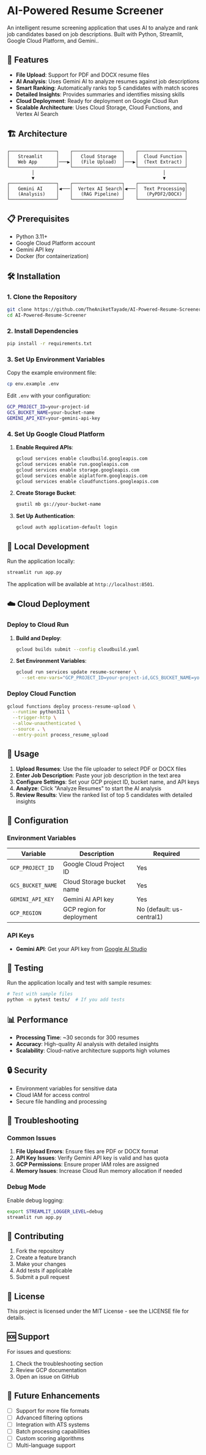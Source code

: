 # AI-Powered Resume Screener

An intelligent resume screening application that uses AI to analyze and rank job candidates based on job descriptions. Built with Python, Streamlit, Google Cloud Platform, and Gemini..

## 🚀 Features

- **File Upload**: Support for PDF and DOCX resume files
- **AI Analysis**: Uses Gemini AI to analyze resumes against job descriptions
- **Smart Ranking**: Automatically ranks top 5 candidates with match scores
- **Detailed Insights**: Provides summaries and identifies missing skills
- **Cloud Deployment**: Ready for deployment on Google Cloud Run
- **Scalable Architecture**: Uses Cloud Storage, Cloud Functions, and Vertex AI Search

## 🏗️ Architecture

```
┌─────────────────┐    ┌──────────────────┐    ┌─────────────────┐
│   Streamlit     │    │   Cloud Storage  │    │  Cloud Function │
│   Web App       │───▶│   (File Upload)  │───▶│  (Text Extract) │
└─────────────────┘    └──────────────────┘    └─────────────────┘
         │                                               │
         ▼                                               ▼
┌─────────────────┐    ┌──────────────────┐    ┌─────────────────┐
│   Gemini AI     │◀───│  Vertex AI Search│◀───│  Text Processing│
│   (Analysis)    │    │   (RAG Pipeline) │    │   (PyPDF2/DOCX) │
└─────────────────┘    └──────────────────┘    └─────────────────┘
```

## 📋 Prerequisites

- Python 3.11+
- Google Cloud Platform account
- Gemini API key
- Docker (for containerization)

## 🛠️ Installation

### 1. Clone the Repository

```bash
git clone https://github.com/TheAniketTayade/AI-Powered-Resume-Screener.git
cd AI-Powered-Resume-Screener
```

### 2. Install Dependencies

```bash
pip install -r requirements.txt
```

### 3. Set Up Environment Variables

Copy the example environment file:

```bash
cp env.example .env
```

Edit `.env` with your configuration:

```bash
GCP_PROJECT_ID=your-project-id
GCS_BUCKET_NAME=your-bucket-name
GEMINI_API_KEY=your-gemini-api-key
```

### 4. Set Up Google Cloud Platform

1. **Enable Required APIs**:
   ```bash
   gcloud services enable cloudbuild.googleapis.com
   gcloud services enable run.googleapis.com
   gcloud services enable storage.googleapis.com
   gcloud services enable aiplatform.googleapis.com
   gcloud services enable cloudfunctions.googleapis.com
   ```

2. **Create Storage Bucket**:
   ```bash
   gsutil mb gs://your-bucket-name
   ```

3. **Set Up Authentication**:
   ```bash
   gcloud auth application-default login
   ```

## 🚀 Local Development

Run the application locally:

```bash
streamlit run app.py
```

The application will be available at `http://localhost:8501`.

## ☁️ Cloud Deployment

### Deploy to Cloud Run

1. **Build and Deploy**:
   ```bash
   gcloud builds submit --config cloudbuild.yaml
   ```

2. **Set Environment Variables**:
   ```bash
   gcloud run services update resume-screener \
     --set-env-vars="GCP_PROJECT_ID=your-project-id,GCS_BUCKET_NAME=your-bucket-name,GEMINI_API_KEY=your-gemini-api-key"
   ```

### Deploy Cloud Function

```bash
gcloud functions deploy process-resume-upload \
  --runtime python311 \
  --trigger-http \
  --allow-unauthenticated \
  --source . \
  --entry-point process_resume_upload
```

## 📖 Usage

1. **Upload Resumes**: Use the file uploader to select PDF or DOCX files
2. **Enter Job Description**: Paste your job description in the text area
3. **Configure Settings**: Set your GCP project ID, bucket name, and API keys
4. **Analyze**: Click "Analyze Resumes" to start the AI analysis
5. **Review Results**: View the ranked list of top 5 candidates with detailed insights

## 🔧 Configuration

### Environment Variables

| Variable | Description | Required |
|----------|-------------|----------|
| `GCP_PROJECT_ID` | Google Cloud Project ID | Yes |
| `GCS_BUCKET_NAME` | Cloud Storage bucket name | Yes |
| `GEMINI_API_KEY` | Gemini AI API key | Yes |
| `GCP_REGION` | GCP region for deployment | No (default: us-central1) |

### API Keys

- **Gemini API**: Get your API key from [Google AI Studio](https://makersuite.google.com/app/apikey)

## 🧪 Testing

Run the application locally and test with sample resumes:

```bash
# Test with sample files
python -m pytest tests/  # If you add tests
```

## 📊 Performance

- **Processing Time**: ~30 seconds for 300 resumes
- **Accuracy**: High-quality AI analysis with detailed insights
- **Scalability**: Cloud-native architecture supports high volumes

## 🔒 Security

- Environment variables for sensitive data
- Cloud IAM for access control
- Secure file handling and processing

## 🐛 Troubleshooting

### Common Issues

1. **File Upload Errors**: Ensure files are PDF or DOCX format
2. **API Key Issues**: Verify Gemini API key is valid and has quota
3. **GCP Permissions**: Ensure proper IAM roles are assigned
4. **Memory Issues**: Increase Cloud Run memory allocation if needed

### Debug Mode

Enable debug logging:

```bash
export STREAMLIT_LOGGER_LEVEL=debug
streamlit run app.py
```

## 🤝 Contributing

1. Fork the repository
2. Create a feature branch
3. Make your changes
4. Add tests if applicable
5. Submit a pull request

## 📄 License

This project is licensed under the MIT License - see the LICENSE file for details.

## 🆘 Support

For issues and questions:

1. Check the troubleshooting section
2. Review GCP documentation
3. Open an issue on GitHub

## 🔮 Future Enhancements

- [ ] Support for more file formats
- [ ] Advanced filtering options
- [ ] Integration with ATS systems
- [ ] Batch processing capabilities
- [ ] Custom scoring algorithms
- [ ] Multi-language support
